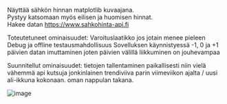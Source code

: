 Näyttää sähkön hinnan matplotlib kuvaajana.  
Pystyy katsomaan myös eilisen ja huomisen hinnat.  
Hakee datan https://www.sahkohinta-api.fi  

Toteutetuneet ominaisuudet:
Varoituslaatikko jos jotain menee pieleen
Debug ja offline testausmahdollisuus
Sovelluksen käynnistyessä -1, 0 ja +1 päivien datan imuttaminen joten päivien välillä liikkuminen on jouhevampaa

Suunnitellut ominaisuudet:
tietojen tallentaminen paikallisesti niin vielä vähemmä api kutsuja
jonkinlainen trendiviiva parin viimeviikon ajalta / uusi ali-ikkuna kokonaan. oman nappulan takana.


![image](https://github.com/4motionEnjoyer/sahkonhinta/assets/99203040/b0337cf8-d097-4222-a69b-3a4cfde31c1a)
